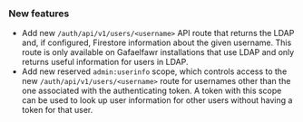 ### New features

- Add new `/auth/api/v1/users/<username>` API route that returns the LDAP and, if configured, Firestore information about the given username. This route is only available on Gafaelfawr installations that use LDAP and only returns useful information for users in LDAP.
- Add new reserved `admin:userinfo` scope, which controls access to the new `/auth/api/v1/users/<username>` route for usernames other than the one associated with the authenticating token. A token with this scope can be used to look up user information for other users without having a token for that user.
